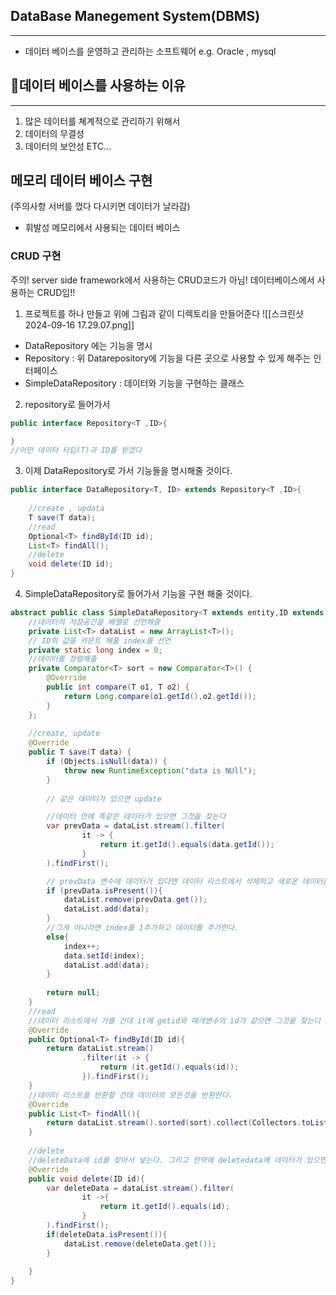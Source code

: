 ## DataBase Manegement System(DBMS)
---
- 데이터 베이스를 운영하고 관리하는 소프트웨어
	e.g. Oracle , mysql
## 데이터 베이스를 사용하는 이유
---
1. 많은 데이터를 쳬계적으로 관리하기 위해서
2. 데이터의 무결성
3. 데이터의 보안성 ETC...
## 메모리 데이터 베이스 구현
(주의사항 서버를 껐다 다시키면 데이터가 날라감)
- 휘발성 메모리에서 사용되는 데이터 베이스

### CRUD 구현
주의! server side framework에서 사용하는 CRUD코드가 아님!
데이터베이스에서 사용하는 CRUD임!!

1. 프로젝트를 하나 만들고 위에 그림과 같이 디렉토리을 만들어준다
![[스크린샷 2024-09-16 17.29.07.png]]
- DataRepository 에는 기능을 명시
- Repository : 위 Datarepository에 기능을 다른 곳으로 사용할 수 있게 해주는 인터페이스
- SimpleDataRepository : 데이터와 기능을 구현하는 클래스

2. repository로 들어가서 
```java
public interface Repository<T ,ID>{

}
//어떤 데이터 타입(T)과 ID를 받겠다 
```

3. 이제 DataRepository로 가서 기능들을 명시해줄 것이다.
```java
public interface DataRepository<T, ID> extends Repository<T ,ID>{
	
	//create , updata
	T save(T data);
	//read
	Optional<T> findById(ID id);
	List<T> findAll();
	//delete
	void delete(ID id);
}
```

4. SimpleDataRepository로 들어가서 기능을 구현 해줄 것이다.
```java
abstract public class SimpleDataRepository<T extends entity,ID extends Long> implements DataRepository<T,ID> {
	//데이터의 저장공간을 배열로 선언해줌
    private List<T> dataList = new ArrayList<T>();  
	// ID의 값을 카운트 해줄 index를 선언
    private static long index = 0;  
	//데이터를 정렬해줄 
    private Comparator<T> sort = new Comparator<T>() {  
        @Override  
        public int compare(T o1, T o2) {  
            return Long.compare(o1.getId(),o2.getId());  
        }  
    };  
    
    //create, update  
    @Override  
    public T save(T data) {  
        if (Objects.isNull(data)) {  
            throw new RuntimeException("data is NUll");  
        }  
        
        // 같은 데이터가 있으면 update

		//데이터 안에 똑같은 데이터가 있으면 그것을 찾는다
        var prevData = dataList.stream().filter(  
                it -> {  
                    return it.getId().equals(data.getId());  
                }  
        ).findFirst();  

		// prevData 변수에 데이터가 있다면 데이터 리스트에서 삭제하고 새로운 데이터를 추가한다.
        if (prevData.isPresent()){  
            dataList.remove(prevData.get());  
            dataList.add(data);  
        }
		//그게 아니라면 index를 1추가하고 데이터를 추가한다. 
        else{  
            index++;  
            data.setId(index);  
            dataList.add(data);  
        }  
  
        return null;  
    }  
    //read
    //데이터 리스트에서 거를 건데 it에 getid와 매개변수의 id가 같으면 그것을 찾는다
    @Override  
    public Optional<T> findById(ID id){  
        return dataList.stream()  
                .filter(it -> {  
                    return (it.getId().equals(id));  
                }).findFirst();  
    }
    //데이터 리스트를 반환할 건데 데이터의 모든것을 반환한다.
    @Override  
    public List<T> findAll(){  
        return dataList.stream().sorted(sort).collect(Collectors.toList());  
    }  
	
    //delete
    //deleteData에 id를 찾아서 넣는다. 그리고 만약에 deletedata에 데이터가 있으면 삭제한다.
    @Override  
    public void delete(ID id){  
        var deleteData = dataList.stream().filter(  
                it ->{  
                    return it.getId().equals(id);  
                }  
        ).findFirst();  
        if(deleteData.isPresent()){  
            dataList.remove(deleteData.get());  
        }  
  
    }
}
```
